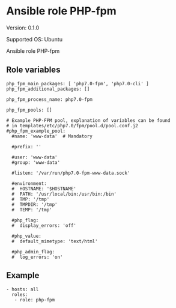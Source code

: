 # Ansible role PHP-fpm

Version: 0.1.0

Supported OS: Ubuntu

Ansible role PHP-fpm

## Role variables
```
php_fpm_main_packages: [ 'php7.0-fpm', 'php7.0-cli' ]
php_fpm_additional_packages: []

php_fpm_process_name: php7.0-fpm

php_fpm_pools: []

# Example PHP-FPM pool, explanation of variables can be found
# in templates/etc/php7.0/fpm/pool.d/pool.conf.j2
#php_fpm_example_pool:
  #name: 'www-data'  # Mandatory

  #prefix: ''

  #user: 'www-data'
  #group: 'www-data'

  #listen: '/var/run/php7.0-fpm-www-data.sock'

  #environment:
  #  HOSTNAME: '$HOSTNAME'
  #  PATH: '/usr/local/bin:/usr/bin:/bin'
  #  TMP: '/tmp'
  #  TMPDIR: '/tmp'
  #  TEMP: '/tmp'

  #php_flag:
  #  display_errors: 'off'

  #php_value:
  #  default_mimetype: 'text/html'

  #php_admin_flag:
  #  log_errors: 'on'
```

## Example
```
- hosts: all
  roles:
   - role: php-fpm
```
